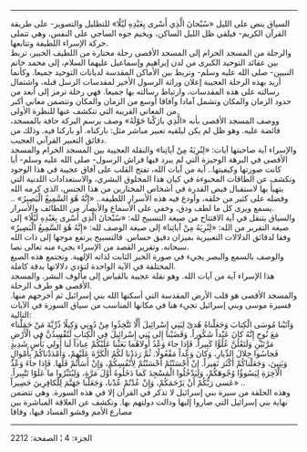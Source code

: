 ------------------------------------------------------------------------

السياق ينص على الليل «سُبْحانَ الَّذِي أَسْرى بِعَبْدِهِ لَيْلًا» للتظليل والتصوير- على
طريقة القرآن الكريم- فيلقي ظل الليل الساكن، ويخيم جوه الساجي على النفس،
وهي تتملى حركة الإسراء اللطيفة وتتابعها.  
والرحلة من المسجد الحرام إلى المسجد الأقصى رحلة مختارة من اللطيف الخبير،
تربط بين عقائد التوحيد الكبرى من لدن إبراهيم وإسماعيل عليهما السلام، إلى
محمد خاتم النبيين- صلى الله عليه وسلم- وتربط بين الأماكن المقدسة لديانات
التوحيد جميعا. وكأنما أريد بهذه الرحلة العجيبة إعلان وراثة الرسول الأخير
لمقدسات الرسل قبله، واشتمال رسالته على هذه المقدسات، وارتباط رسالته بها
جميعا. فهي رحلة ترمز إلى أبعد من حدود الزمان والمكان وتشمل آمادا وآفاقا
أوسع من الزمان والمكان وتتضمن معاني أكبر من المعاني القريبة التي تتكشف
عنها للنظرة الأولى.  
ووصف المسجد الأقصى بأنه «الَّذِي بارَكْنا حَوْلَهُ» وصف يرسم البركة حافة بالمسجد،
فائضة عليه. وهو ظل لم يكن ليلقيه تعبير مباشر مثل: باركناه. أو باركنا
فيه. وذلك من دقائق التعبير القرآني العجيب.  
والإسراء آية صاحبتها آيات: «لِنُرِيَهُ مِنْ آياتِنا» والنقلة العجيبة بين المسجد
الحرام والمسجد الأقصى في البرهة الوجيزة التي لم يبرد فيها فراش الرسول-
صلى الله عليه وسلم- أيا كانت صورتها وكيفيتها.. آية من آيات الله، تفتح
القلب على آفاق عجيبة في هذا الوجود وتكشف عن الطاقات المخبوءة في كيان هذا
المخلوق البشري، والاستعدادات اللدنية التي يتهيأ بها لاستقبال فيض القدرة
في أشخاص المختارين من هذا الجنس، الذي كرمه الله وفضله على كثير من خلقه،
وأودع فيه هذه الأسرار اللطيفة.. «إِنَّهُ هُوَ السَّمِيعُ الْبَصِيرُ» .. يسمع ويرى كل
ما لطف ودق، وخفي على الأسماع والأبصار من اللطائف والأسرار.  
والسياق يتنقل في آية الافتتاح من صيغة التسبيح لله: «سُبْحانَ الَّذِي أَسْرى
بِعَبْدِهِ لَيْلًا» إلى صيغة التقرير من الله: «لِنُرِيَهُ مِنْ آياتِنا» إلى صيغة الوصف
لله: «إِنَّهُ هُوَ السَّمِيعُ الْبَصِيرُ» وفقا لدقائق الدلالات التعبيرية بميزان دقيق
حساس. فالتسبيح يرتفع موجها إلى ذات الله سبحانه. وتقرير القصد من الإسراء
يجيء منه تعالى نصا.  
والوصف بالسمع والبصر يجيء في صورة الخبر الثابت لذاته الإلهية. وتجتمع هذه
الصيغ المختلفة في الآية الواحدة لتؤدي دلالاتها بدقة كاملة.  
هذا الإسراء آية من آيات الله. وهو نقلة عجيبة بالقياس إلى مألوف البشر.
والمسجد الأقصى هو طرف الرحلة.  
والمسجد الأقصى هو قلب الأرض المقدسة التي أسكنها الله بني إسرائيل ثم
أخرجهم منها. فسيرة موسى وبني إسرائيل تجيء هنا في مكانها المناسب من سياق
السورة في الآيات التالية:  
«وَآتَيْنا مُوسَى الْكِتابَ وَجَعَلْناهُ هُدىً لِبَنِي إِسْرائِيلَ أَلَّا تَتَّخِذُوا مِنْ دُونِي وَكِيلًا
ذُرِّيَّةَ مَنْ حَمَلْنا مَعَ نُوحٍ إِنَّهُ كانَ عَبْداً شَكُوراً. وَقَضَيْنا إِلى بَنِي إِسْرائِيلَ فِي
الْكِتابِ لَتُفْسِدُنَّ فِي الْأَرْضِ مَرَّتَيْنِ وَلَتَعْلُنَّ عُلُوًّا كَبِيراً. فَإِذا جاءَ وَعْدُ أُولاهُما
بَعَثْنا عَلَيْكُمْ عِباداً لَنا أُولِي بَأْسٍ شَدِيدٍ فَجاسُوا خِلالَ الدِّيارِ، وَكانَ وَعْداً
مَفْعُولًا. ثُمَّ رَدَدْنا لَكُمُ الْكَرَّةَ عَلَيْهِمْ، وَأَمْدَدْناكُمْ بِأَمْوالٍ وَبَنِينَ، وَجَعَلْناكُمْ أَكْثَرَ
نَفِيراً. إِنْ أَحْسَنْتُمْ أَحْسَنْتُمْ لِأَنْفُسِكُمْ، وَإِنْ أَسَأْتُمْ فَلَها. فَإِذا جاءَ وَعْدُ الْآخِرَةِ
لِيَسُوؤُا وُجُوهَكُمْ، وَلِيَدْخُلُوا الْمَسْجِدَ كَما دَخَلُوهُ أَوَّلَ مَرَّةٍ، وَلِيُتَبِّرُوا ما عَلَوْا
تَتْبِيراً. عَسى رَبُّكُمْ أَنْ يَرْحَمَكُمْ، وَإِنْ عُدْتُمْ عُدْنا، وَجَعَلْنا جَهَنَّمَ لِلْكافِرِينَ حَصِيراً»
..  
وهذه الحلقة من سيرة بني إسرائيل لا تذكر في القرآن إلا في هذه السورة. وهي
تتضمن نهاية بني إسرائيل التي صاروا إليها ودالت دولتهم بها. وتكشف عن
العلاقة المباشرة بين مصارع الأمم وفشو الفساد فيها، وفاقا

------------------------------------------------------------------------

الجزء: 4 ¦ الصفحة: 2212
